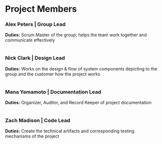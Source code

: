 # Project Members

### Alex Peters | Group Lead
**Duties:** Scrum Master of the group; helps the team work together and communicate effectively
<br>
<br>
### Nick Clark | Design Lead
**Duties:** Works on the design & flow of system components depicting to the group and the customer how the project works
<br>
<br>
### Mana Yamamoto | Documentation Lead
**Duties:** Organizer, Auditor, and Record Keeper of project documentation
<br>
<br>
### Zach Madison | Code Lead
**Duties:** Create the technical artifacts and corresponding testing mechanisms of the project
